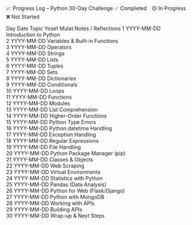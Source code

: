 📈 Progress Log – Python 30-Day Challenge
✅ Completed 🟡 In Progress ❌ Not Started

Day	Date	    Topic	                          Yosef 	Mulat 	Notes / Reflections
1	YYYY-MM-DD	Introduction to Python			
2	YYYY-MM-DD	Variables & Built-in Functions			
3	YYYY-MM-DD	Operators			
4	YYYY-MM-DD	Strings			
5	YYYY-MM-DD	Lists			
6	YYYY-MM-DD	Tuples			
7	YYYY-MM-DD	Sets			
8	YYYY-MM-DD	Dictionaries			
9	YYYY-MM-DD	Conditionals			
10	YYYY-MM-DD	Loops			
11	YYYY-MM-DD	Functions			
12	YYYY-MM-DD	Modules			
13	YYYY-MM-DD	List Comprehension			
14	YYYY-MM-DD	Higher-Order Functions			
15	YYYY-MM-DD	Python Type Errors			
16	YYYY-MM-DD	Python datetime Handling			
17	YYYY-MM-DD	Exception Handling			
18	YYYY-MM-DD	Regular Expressions			
19	YYYY-MM-DD	File Handling			
20	YYYY-MM-DD	Python Package Manager (pip)			
21	YYYY-MM-DD	Classes & Objects			
22	YYYY-MM-DD	Web Scraping			
23	YYYY-MM-DD	Virtual Environments			
24	YYYY-MM-DD	Statistics with Python			
25	YYYY-MM-DD	Pandas (Data Analysis)			
26	YYYY-MM-DD	Python for Web (Flask/Django)			
27	YYYY-MM-DD	Python with MongoDB			
28	YYYY-MM-DD	Working with APIs			
29	YYYY-MM-DD	Building APIs			
30	YYYY-MM-DD	Wrap-up & Next Steps			
